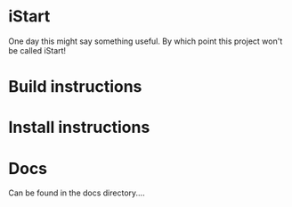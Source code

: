 iStart
======

One day this might say something useful. By which point this project won't be called iStart!

Build instructions
==================

Install instructions
====================

Docs
====

Can be found in the docs directory....
